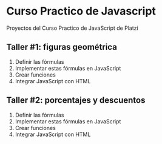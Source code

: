 # Curso Practico de Javascript

Proyectos del Curso Practico de JavaScript de Platzi

## Taller #1: figuras geométrica

1. Definir las fórmulas
2. Implementar estas fórmulas en JavaScript
3. Crear funciones
4. Integrar JavaScript con HTML

## Taller #2: porcentajes y descuentos

1. Definir las fórmulas
2. Implementar estas fórmulas en JavaScript
3. Crear funciones
4. Integrar JavaScript con HTML
